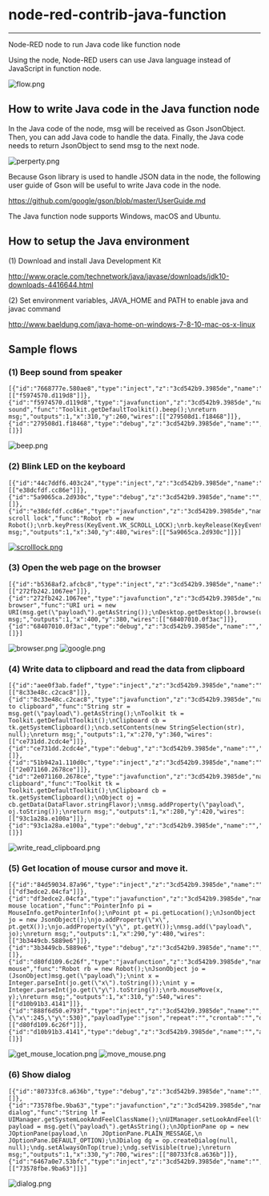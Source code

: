# node-red-contrib-java-function
--------------------------------

Node-RED node to run Java code like function node

Using the node, Node-RED users can use Java language instead of JavaScript in function node.

![flow.png](images/flow.png)

## How to write Java code in the Java function node

In the Java code of the node, msg will be received as Gson JsonObject.
Then, you can add Java code to handle the data.
Finally, the Java code needs to return JsonObject to send msg to the next node.

![perperty.png](images/property.png)

Because Gson library is used to handle JSON data in the node, the following user guide of Gson will be useful to write Java code in the node.

https://github.com/google/gson/blob/master/UserGuide.md

The Java function node supports Windows, macOS and Ubuntu.

## How to setup the Java environment

(1) Download and install Java Development Kit

http://www.oracle.com/technetwork/java/javase/downloads/jdk10-downloads-4416644.html

(2) Set environment variables, JAVA_HOME and PATH to enable java and javac command

http://www.baeldung.com/java-home-on-windows-7-8-10-mac-os-x-linux

## Sample flows
### (1) Beep sound from speaker
```
[{"id":"7668777e.580ae8","type":"inject","z":"3cd542b9.3985de","name":"","topic":"","payload":"","payloadType":"date","repeat":"","crontab":"","once":false,"onceDelay":"","x":160,"y":260,"wires":[["f5974570.d119d8"]]},{"id":"f5974570.d119d8","type":"javafunction","z":"3cd542b9.3985de","name":"beep sound","func":"Toolkit.getDefaultToolkit().beep();\nreturn msg;","outputs":1,"x":310,"y":260,"wires":[["279508d1.f18468"]]},{"id":"279508d1.f18468","type":"debug","z":"3cd542b9.3985de","name":"","active":true,"console":false,"complete":"false","x":470,"y":260,"wires":[]}]
```
![beep.png](images/beep.png)

### (2) Blink LED on the keyboard
```
[{"id":"44c7ddf6.403c24","type":"inject","z":"3cd542b9.3985de","name":"","topic":"","payload":"","payloadType":"date","repeat":"","crontab":"","once":false,"x":180,"y":480,"wires":[["e38dcfdf.cc86e"]]},{"id":"5a9065ca.2d930c","type":"debug","z":"3cd542b9.3985de","name":"","active":true,"console":false,"complete":"false","x":510,"y":480,"wires":[]},{"id":"e38dcfdf.cc86e","type":"javafunction","z":"3cd542b9.3985de","name":"blink scroll lock","func":"Robot rb = new Robot();\nrb.keyPress(KeyEvent.VK_SCROLL_LOCK);\nrb.keyRelease(KeyEvent.VK_SCROLL_LOCK);\nreturn msg;","outputs":1,"x":340,"y":480,"wires":[["5a9065ca.2d930c"]]}]
```
[![scrolllock.png](images/scrolllock.png)](https://en.wikipedia.org/wiki/Scroll_lock)

### (3) Open the web page on the browser
```
[{"id":"b5368af2.afcbc8","type":"inject","z":"3cd542b9.3985de","name":"","topic":"","payload":"http://www.google.co.jp","payloadType":"str","repeat":"","crontab":"","once":false,"x":200,"y":380,"wires":[["272fb242.1067ee"]]},{"id":"272fb242.1067ee","type":"javafunction","z":"3cd542b9.3985de","name":"open browser","func":"URI uri = new URI(msg.get(\"payload\").getAsString());\nDesktop.getDesktop().browse(uri);\nreturn msg;","outputs":1,"x":400,"y":380,"wires":[["68407010.0f3ac"]]},{"id":"68407010.0f3ac","type":"debug","z":"3cd542b9.3985de","name":"","active":true,"console":false,"complete":"false","x":570,"y":380,"wires":[]}]
```
![browser.png](images/browser.png)
![google.png](images/google.png)

### (4) Write data to clipboard and read the data from clipboard
```
[{"id":"aee0f3ab.fadef","type":"inject","z":"3cd542b9.3985de","name":"","topic":"","payload":"data","payloadType":"str","repeat":"","crontab":"","once":false,"x":110,"y":360,"wires":[["8c33e48c.c2cac8"]]},{"id":"8c33e48c.c2cac8","type":"javafunction","z":"3cd542b9.3985de","name":"save to clipboard","func":"String str = msg.get(\"payload\").getAsString();\nToolkit tk = Toolkit.getDefaultToolkit();\nClipboard cb = tk.getSystemClipboard();\ncb.setContents(new StringSelection(str), null);\nreturn msg;","outputs":1,"x":270,"y":360,"wires":[["ce731dd.2cdc4e"]]},{"id":"ce731dd.2cdc4e","type":"debug","z":"3cd542b9.3985de","name":"","active":true,"console":false,"complete":"false","x":450,"y":360,"wires":[]},{"id":"51b942a1.110d0c","type":"inject","z":"3cd542b9.3985de","name":"","topic":"","payload":"","payloadType":"date","repeat":"","crontab":"","once":false,"x":120,"y":420,"wires":[["2e071160.2678ce"]]},{"id":"2e071160.2678ce","type":"javafunction","z":"3cd542b9.3985de","name":"read clipboard","func":"Toolkit tk = Toolkit.getDefaultToolkit();\nClipboard cb = tk.getSystemClipboard();\nObject oj = cb.getData(DataFlavor.stringFlavor);\nmsg.addProperty(\"payload\", oj.toString());\nreturn msg;","outputs":1,"x":280,"y":420,"wires":[["93c1a28a.e100a"]]},{"id":"93c1a28a.e100a","type":"debug","z":"3cd542b9.3985de","name":"","active":true,"console":false,"complete":"false","x":450,"y":420,"wires":[]}]
```
![write_read_clipboard.png](images/write_read_clipboard.png)

### (5) Get location of mouse cursor and move it.
```
[{"id":"84d59034.87a96","type":"inject","z":"3cd542b9.3985de","name":"","topic":"","payload":"","payloadType":"date","repeat":"","crontab":"","once":false,"x":120,"y":480,"wires":[["df3edce2.04cfa"]]},{"id":"df3edce2.04cfa","type":"javafunction","z":"3cd542b9.3985de","name":"get mouse location","func":"PointerInfo pi = MouseInfo.getPointerInfo();\nPoint pt = pi.getLocation();\nJsonObject jo = new JsonObject();\njo.addProperty(\"x\", pt.getX());\njo.addProperty(\"y\", pt.getY());\nmsg.add(\"payload\", jo);\nreturn msg;","outputs":1,"x":290,"y":480,"wires":[["3b3449cb.5889e6"]]},{"id":"3b3449cb.5889e6","type":"debug","z":"3cd542b9.3985de","name":"","active":true,"console":false,"complete":"false","x":470,"y":480,"wires":[]},{"id":"d80fd109.6c26f","type":"javafunction","z":"3cd542b9.3985de","name":"move mouse","func":"Robot rb = new Robot();\nJsonObject jo = (JsonObject)msg.get(\"payload\");\nint x = Integer.parseInt(jo.get(\"x\").toString());\nint y = Integer.parseInt(jo.get(\"y\").toString());\nrb.mouseMove(x, y);\nreturn msg;","outputs":1,"x":310,"y":540,"wires":[["d10b91b3.4141"]]},{"id":"888f6d50.e793f","type":"inject","z":"3cd542b9.3985de","name":"","topic":"","payload":"{\"x\":245,\"y\":530}","payloadType":"json","repeat":"","crontab":"","once":false,"x":140,"y":540,"wires":[["d80fd109.6c26f"]]},{"id":"d10b91b3.4141","type":"debug","z":"3cd542b9.3985de","name":"","active":true,"console":false,"complete":"false","x":470,"y":540,"wires":[]}]
```
![get_mouse_location.png](images/get_mouse_location.png)
![move_mouse.png](images/move_mouse.png)

### (6) Show dialog
```
[{"id":"80733fc8.a636b","type":"debug","z":"3cd542b9.3985de","name":"","active":true,"console":false,"complete":"false","x":490,"y":700,"wires":[]},{"id":"73578fbe.9ba63","type":"javafunction","z":"3cd542b9.3985de","name":"show dialog","func":"String lf = UIManager.getSystemLookAndFeelClassName();\nUIManager.setLookAndFeel(lf);\nString payload = msg.get(\"payload\").getAsString();\nJOptionPane op = new JOptionPane(payload,\n    JOptionPane.PLAIN_MESSAGE,\n    JOptionPane.DEFAULT_OPTION);\nJDialog dg = op.createDialog(null, null);\ndg.setAlwaysOnTop(true);\ndg.setVisible(true);\nreturn msg;","outputs":1,"x":330,"y":700,"wires":[["80733fc8.a636b"]]},{"id":"6467a0e7.53bfc","type":"inject","z":"3cd542b9.3985de","name":"","topic":"","payload":"message","payloadType":"str","repeat":"","crontab":"","once":false,"x":180,"y":700,"wires":[["73578fbe.9ba63"]]}]
```
![dialog.png](images/dialog.png)
